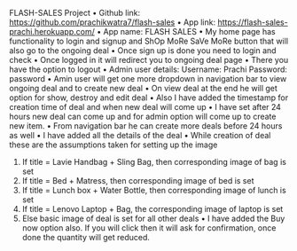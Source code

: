 FLASH-SALES Project
•	Github link: https://github.com/prachikwatra7/flash-sales
•	App link: https://flash-sales-prachi.herokuapp.com/
•	App name: FLASH SALES
•	My home page has functionality to login and signup and ShOp MoRe SaVe MoRe button that will also go to the ongoing deal
•	Once sign up is done you need to login and check
•	Once logged in it will redirect you to ongoing deal page
•	There you have the option to logout
•	Admin user details:
Username: Prachi
Password: password
•	Amin user will get one more dropdown in navigation bar to view ongoing deal and to create new deal
•	On view deal at the end he will get option for show, destroy and edit deal 
•	Also I have added the timestamp for creation time of deal and when new deal will come up
•	I have set after 24 hours new deal can come up and for admin option will come up to create new item.
•	From navigation bar he can create more deals before 24 hours as well
•	I have added all the details of the deal
•	While creation of deal these are the assumptions taken for setting up the image
1.	If title = Lavie Handbag + Sling Bag, then corresponding image of bag is set
2.	If title = Bed + Matress, then corresponding image of bed is set
3.	If title = Lunch box + Water Bottle, then corresponding image of lunch is set
4.	If title = Lenovo Laptop + Bag, the corresponding image of laptop is set
5.	Else basic image of deal is set for all other deals
•	I have added the Buy now option also. If you will click then it will ask for confirmation, once done the quantity will get reduced.

